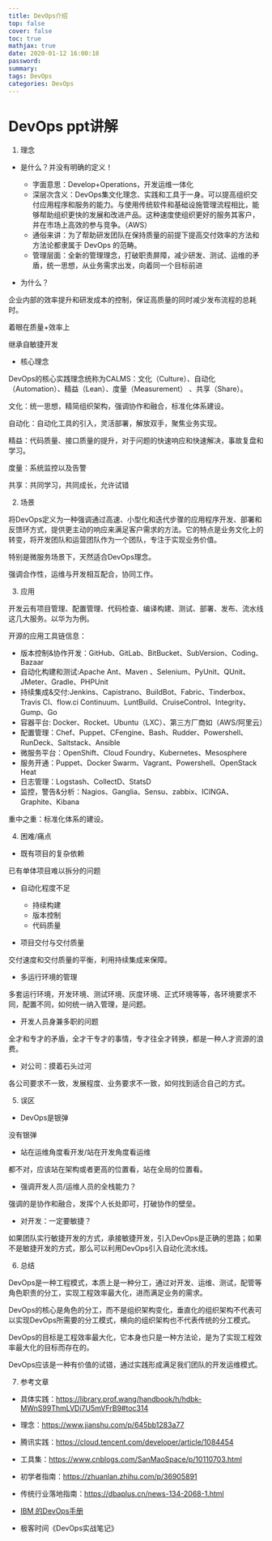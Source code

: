 ```yaml
---
title: DevOps介绍
top: false
cover: false
toc: true
mathjax: true
date: 2020-01-12 16:00:18
password:
summary:
tags: DevOps
categories: DevOps
---
```


# DevOps ppt讲解

1. 理念

* 是什么？并没有明确的定义！

    * 字面意思：Develop+Operations，开发运维一体化
    * 深层次含义：DevOps集文化理念、实践和工具于一身。可以提高组织交付应用程序和服务的能力。与使用传统软件和基础设施管理流程相比，能够帮助组织更快的发展和改进产品。这种速度使组织更好的服务其客户，并在市场上高效的参与竞争。（AWS）
    * 通俗来讲：为了帮助研发团队在保持质量的前提下提高交付效率的方法和方法论都隶属于 DevOps 的范畴。
    * 管理层面：全新的管理理念，打破职责屏障，减少研发、测试、运维的矛盾，统一思想，从业务需求出发，向着同一个目标前进

* 为什么？

企业内部的效率提升和研发成本的控制，保证高质量的同时减少发布流程的总耗时。

着眼在质量+效率上

继承自敏捷开发

* 核心理念

DevOps的核心实践理念统称为CALMS：文化（Culture）、自动化（Automation）、精益（Lean）、度量（Measurement） 、共享（Share）。

文化：统一思想，精简组织架构，强调协作和融合，标准化体系建设。

自动化：自动化工具的引入，灵活部署，解放双手，聚焦业务实现。

精益：代码质量、接口质量的提升，对于问题的快速响应和快速解决，事故复盘和学习。

度量：系统监控以及告警

共享：共同学习，共同成长，允许试错


2. 场景

将DevOps定义为一种强调通过高速、小型化和迭代步骤的应用程序开发、部署和反馈环方式，提供更主动的响应来满足客户需求的方法。它的特点是业务文化上的转变，将开发团队和运营团队作为一个团队，专注于实现业务价值。

特别是微服务场景下，天然适合DevOps理念。

强调合作性，运维与开发相互配合，协同工作。

3. 应用

开发云有项目管理、配置管理、代码检查、编译构建、测试、部署、发布、流水线这几大服务。以华为为例。

开源的应用工具链信息：

* 版本控制&协作开发：GitHub、GitLab、BitBucket、SubVersion、Coding、Bazaar
* 自动化构建和测试:Apache Ant、Maven 、Selenium、PyUnit、QUnit、JMeter、Gradle、PHPUnit
* 持续集成&交付:Jenkins、Capistrano、BuildBot、Fabric、Tinderbox、Travis CI、flow.ci Continuum、LuntBuild、CruiseControl、Integrity、Gump、Go
* 容器平台: Docker、Rocket、Ubuntu（LXC）、第三方厂商如（AWS/阿里云）
* 配置管理：Chef、Puppet、CFengine、Bash、Rudder、Powershell、RunDeck、Saltstack、Ansible
* 微服务平台：OpenShift、Cloud Foundry、Kubernetes、Mesosphere
* 服务开通：Puppet、Docker Swarm、Vagrant、Powershell、OpenStack Heat
* 日志管理：Logstash、CollectD、StatsD
* 监控，警告&分析：Nagios、Ganglia、Sensu、zabbix、ICINGA、Graphite、Kibana

重中之重：标准化体系的建设。

4. 困难/痛点

* 既有项目的复杂依赖

已有单体项目难以拆分的问题

* 自动化程度不足
    
    * 持续构建
    * 版本控制
    * 代码质量

* 项目交付与交付质量

交付速度和交付质量的平衡，利用持续集成来保障。

* 多运行环境的管理

多套运行环境，开发环境、测试环境、灰度环境、正式环境等等，各环境要求不同，配置不同，如何统一纳入管理，是问题。

* 开发人员身兼多职的问题

全才和专才的矛盾，全才干专才的事情，专才往全才转换，都是一种人才资源的浪费。

* 对公司：摸着石头过河

各公司要求不一致，发展程度、业务要求不一致，如何找到适合自己的方式。

5. 误区

* DevOps是银弹

没有银弹

* 站在运维角度看开发/站在开发角度看运维

都不对，应该站在架构或者更高的位置看，站在全局的位置看。

* 强调开发人员/运维人员的全栈能力？

强调的是协作和融合，发挥个人长处即可，打破协作的壁垒。

* 对开发：一定要敏捷？

如果团队实行敏捷开发的方式，承接敏捷开发，引入DevOps是正确的思路；如果不是敏捷开发的方式，那么可以利用DevOps引入自动化流水线。

6. 总结

DevOps是一种工程模式，本质上是一种分工，通过对开发、运维、测试，配管等角色职责的分工，实现工程效率最大化，进而满足业务的需求。

DevOps的核心是角色的分工，而不是组织架构变化，垂直化的组织架构不代表可以实现DevOps所需要的分工模式，横向的组织架构也不代表传统的分工模式。

DevOps的目标是工程效率最大化，它本身也只是一种方法论，是为了实现工程效率最大化的目标而存在的。

DevOps应该是一种有价值的试错，通过实践形成满足我们团队的开发运维模式。

7. 参考文章

* 具体实践：https://library.prof.wang/handbook/h/hdbk-MWnS99ThmLVDi7U5mVFrB9#toc314

* 理念：https://www.jianshu.com/p/645bb1283a77

* 腾讯实践：https://cloud.tencent.com/developer/article/1084454

* 工具集：https://www.cnblogs.com/SanMaoSpace/p/10110703.html

* 初学者指南：https://zhuanlan.zhihu.com/p/36905891

* 传统行业落地指南：https://dbaplus.cn/news-134-2068-1.html

* [IBM 的DevOps手册](ram14026-01-devops-for-dummies-3rd-ibm-editon-simplified-chinese_RAM14026CNZH.pdf)

* 极客时间《DevOps实战笔记》